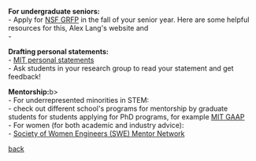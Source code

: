 <p><b>For undergraduate seniors:</b><br>
- Apply for <a href="https://www.alexhunterlang.com/nsf-fellowship" target="_blank">NSF GRFP</a> in the fall of your senior year. Here are some helpful resources for this, Alex Lang's website and<br>
- </p>

<p><b>Drafting personal statements:</b><br>
- <a href="https://mitcommlab.mit.edu/eecs/commkit/graduate-school-personal-statement/" target="_blank">MIT personal statements</a><br>
- Ask students in your research group to read your statement and get feedback!</p>

<p><b>Mentorship:</b>b><br>
- For underrepresented minorities in STEM:<br>
  - check out different school's programs for mentorship by graduate students for students applying for PhD programs, for example <a href="https://eecs-gaap.mit.edu/" target="_blank">MIT GAAP</a><br>
- For women (for both academic and industry advice):<br>
  - <a href="https://swe.turazo.com/" target="_blank">Society of Women Engineers (SWE) Mentor Network</a></p>



[back](./)
